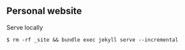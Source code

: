 ## Personal website

Serve locally

```shell
$ rm -rf _site && bundle exec jekyll serve --incremental
```

